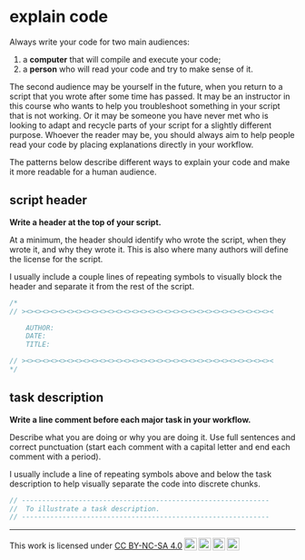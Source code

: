 # __explain code__

Always write your code for two main audiences: 

1. a __computer__ that will compile and execute your code;
2. a __person__ who will read your code and try to make sense of it. 

The second audience may be yourself in the future, when you return to a script that you wrote after some time has passed. It may be an instructor in this course who wants to help you troubleshoot something in your script that is not working. Or it may be someone you have never met who is looking to adapt and recycle parts of your script for a slightly different purpose. Whoever the reader may be, you should always aim to help people read your code by placing explanations directly in your workflow. 

The patterns below describe different ways to explain your code and make it more readable for a human audience. 

## __script header__

 __Write a header at the top of your script.__

At a minimum, the header should identify who wrote the script, when they wrote it, and why they wrote it. This is also where many authors will define the license for the script.  

I usually include a couple lines of repeating symbols to visually block the header and separate it from the rest of the script.  

```js
/*    
// ><><><><><><><><><><><><><><><><><><><><><><><><><><><><><><><

    AUTHOR:   
    DATE:     
    TITLE:  

// ><><><><><><><><><><><><><><><><><><><><><><><><><><><><><><><
*/

```

## __task description__

__Write a line comment before each major task in your workflow.__

Describe what you are doing or why you are doing it. Use full sentences and correct punctuation (start each comment with a capital letter and end each comment with a period).  

I usually include a line of repeating symbols above and below the task description to help visually separate the code into discrete chunks.  

```js
// -------------------------------------------------------------
//  To illustrate a task description.
// -------------------------------------------------------------
```

[script header]: ../patterns/explain-code.md#script-header
[task description]: ../patterns/explain-code.md#task-description

---

<p xmlns:cc="http://creativecommons.org/ns#" >This work is licensed under <a href="https://creativecommons.org/licenses/by-nc-sa/4.0/?ref=chooser-v1" target="_blank" rel="license noopener noreferrer" style="display:inline-block;">CC BY-NC-SA 4.0<img style="height:22px!important;margin-left:3px;vertical-align:text-bottom;" src="https://mirrors.creativecommons.org/presskit/icons/cc.svg?ref=chooser-v1" alt=""><img style="height:22px!important;margin-left:3px;vertical-align:text-bottom;" src="https://mirrors.creativecommons.org/presskit/icons/by.svg?ref=chooser-v1" alt=""><img style="height:22px!important;margin-left:3px;vertical-align:text-bottom;" src="https://mirrors.creativecommons.org/presskit/icons/nc.svg?ref=chooser-v1" alt=""><img style="height:22px!important;margin-left:3px;vertical-align:text-bottom;" src="https://mirrors.creativecommons.org/presskit/icons/sa.svg?ref=chooser-v1" alt=""></a></p>